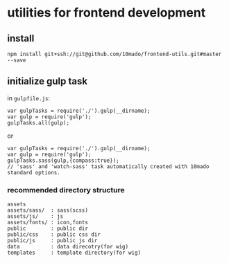 # utilities for frontend development

## install 

```
npm install git+ssh://git@github.com/10mado/frontend-utils.git#master --save
```

## initialize gulp task

in `gulpfile.js`:

```
var gulpTasks = require('./').gulp(__dirname);
var gulp = require('gulp');
gulpTasks.all(gulp);
```

or

```
var gulpTasks = require('./').gulp(__dirname);
var gulp = require('gulp');
gulpTasks.sass(gulp,{compass:true});
// 'sass' and 'watch-sass' task automatically created with 10mado standard options.
```

### recommended directory structure

```
assets
assets/sass/  : sass(scss)
assets/js/    : js
assets/fonts/ : icon,fonts
public        : public dir
public/css    : public css dir
public/js     : public js dir
data          : data direcotry(for wig)
templates     : template directory(for wig)
```
